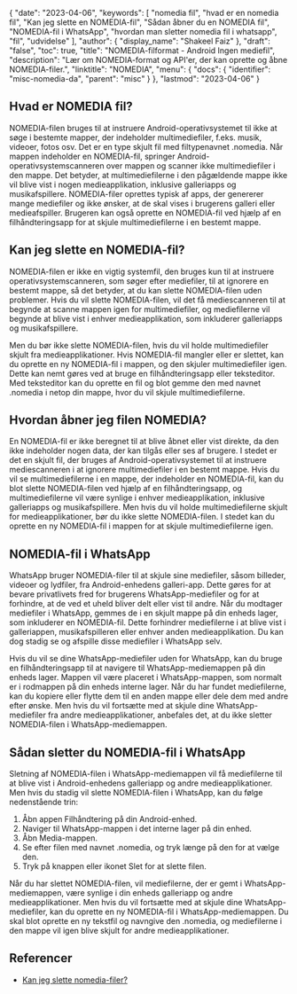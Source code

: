 {
  "date": "2023-04-06",
  "keywords": [
"nomedia fil",
"hvad er en nomedia fil",
"Kan jeg slette en NOMEDIA-fil",
"Sådan åbner du en NOMEDIA fil",
"NOMEDIA-fil i WhatsApp",
"hvordan man sletter nomedia fil i whatsapp",
"fil",
"udvidelse"
],
  "author": {
    "display_name": "Shakeel Faiz"
},
  "draft": "false",
  "toc": true,
  "title": "NOMEDIA-filformat - Android Ingen mediefil",
  "description": "Lær om NOMEDIA-format og API'er, der kan oprette og åbne NOMEDIA-filer.",
  "linktitle": "NOMEDIA",
  "menu": {
    "docs": {
      "identifier": "misc-nomedia-da",
      "parent": "misc"
}
},
  "lastmod": "2023-04-06"
}

## Hvad er NOMEDIA fil?

NOMEDIA-filen bruges til at instruere Android-operativsystemet til ikke at søge i bestemte mapper, der indeholder multimediefiler, f.eks. musik, videoer, fotos osv. Det er en type skjult fil med filtypenavnet .nomedia. Når mappen indeholder en NOMEDIA-fil, springer Android-operativsystemscanneren over mappen og scanner ikke multimediefiler i den mappe. Det betyder, at multimediefilerne i den pågældende mappe ikke vil blive vist i nogen medieapplikation, inklusive galleriapps og musikafspillere. NOMEDIA-filer oprettes typisk af apps, der genererer mange mediefiler og ikke ønsker, at de skal vises i brugerens galleri eller medieafspiller. Brugeren kan også oprette en NOMEDIA-fil ved hjælp af en filhåndteringsapp for at skjule multimediefilerne i en bestemt mappe.

## Kan jeg slette en NOMEDIA-fil?

NOMEDIA-filen er ikke en vigtig systemfil, den bruges kun til at instruere operativsystemscanneren, som søger efter mediefiler, til at ignorere en bestemt mappe, så det betyder, at du kan slette NOMEDIA-filen uden problemer. Hvis du vil slette NOMEDIA-filen, vil det få mediescanneren til at begynde at scanne mappen igen for multimediefiler, og mediefilerne vil begynde at blive vist i enhver medieapplikation, som inkluderer galleriapps og musikafspillere.

Men du bør ikke slette NOMEDIA-filen, hvis du vil holde multimediefiler skjult fra medieapplikationer. Hvis NOMEDIA-fil mangler eller er slettet, kan du oprette en ny NOMEDIA-fil i mappen, og den skjuler multimediefiler igen. Dette kan nemt gøres ved at bruge en filhåndteringsapp eller teksteditor. Med teksteditor kan du oprette en fil og blot gemme den med navnet .nomedia i netop din mappe, hvor du vil skjule multimediefilerne.

## Hvordan åbner jeg filen NOMEDIA?

En NOMEDIA-fil er ikke beregnet til at blive åbnet eller vist direkte, da den ikke indeholder nogen data, der kan tilgås eller ses af brugere. I stedet er det en skjult fil, der bruges af Android-operativsystemet til at instruere mediescanneren i at ignorere multimediefiler i en bestemt mappe. Hvis du vil se multimediefilerne i en mappe, der indeholder en NOMEDIA-fil, kan du blot slette NOMEDIA-filen ved hjælp af en filhåndteringsapp, og multimediefilerne vil være synlige i enhver medieapplikation, inklusive galleriapps og musikafspillere. Men hvis du vil holde multimediefilerne skjult for medieapplikationer, bør du ikke slette NOMEDIA-filen. I stedet kan du oprette en ny NOMEDIA-fil i mappen for at skjule multimediefilerne igen.

## NOMEDIA-fil i WhatsApp

WhatsApp bruger NOMEDIA-filer til at skjule sine mediefiler, såsom billeder, videoer og lydfiler, fra Android-enhedens galleri-app. Dette gøres for at bevare privatlivets fred for brugerens WhatsApp-mediefiler og for at forhindre, at de ved et uheld bliver delt eller vist til andre. Når du modtager mediefiler i WhatsApp, gemmes de i en skjult mappe på din enheds lager, som inkluderer en NOMEDIA-fil. Dette forhindrer mediefilerne i at blive vist i galleriappen, musikafspilleren eller enhver anden medieapplikation. Du kan dog stadig se og afspille disse mediefiler i WhatsApp selv.

Hvis du vil se dine WhatsApp-mediefiler uden for WhatsApp, kan du bruge en filhåndteringsapp til at navigere til WhatsApp-mediemappen på din enheds lager. Mappen vil være placeret i WhatsApp-mappen, som normalt er i rodmappen på din enheds interne lager. Når du har fundet mediefilerne, kan du kopiere eller flytte dem til en anden mappe eller dele dem med andre efter ønske. Men hvis du vil fortsætte med at skjule dine WhatsApp-mediefiler fra andre medieapplikationer, anbefales det, at du ikke sletter NOMEDIA-filen i WhatsApp-mediemappen.

## Sådan sletter du NOMEDIA-fil i WhatsApp

Sletning af NOMEDIA-filen i WhatsApp-mediemappen vil få mediefilerne til at blive vist i Android-enhedens galleriapp og andre medieapplikationer. Men hvis du stadig vil slette NOMEDIA-filen i WhatsApp, kan du følge nedenstående trin:

1. Åbn appen Filhåndtering på din Android-enhed.
2. Naviger til WhatsApp-mappen i det interne lager på din enhed.
3. Åbn Media-mappen.
4. Se efter filen med navnet .nomedia, og tryk længe på den for at vælge den.
5. Tryk på knappen eller ikonet Slet for at slette filen.

Når du har slettet NOMEDIA-filen, vil mediefilerne, der er gemt i WhatsApp-mediemappen, være synlige i din enheds galleriapp og andre medieapplikationer. Men hvis du vil fortsætte med at skjule dine WhatsApp-mediefiler, kan du oprette en ny NOMEDIA-fil i WhatsApp-mediemappen. Du skal blot oprette en ny tekstfil og navngive den .nomedia, og mediefilerne i den mappe vil igen blive skjult for andre medieapplikationer.

## Referencer
* [Kan jeg slette nomedia-filer?](https://www.quora.com/Can-I-delete-nomedia-files)


